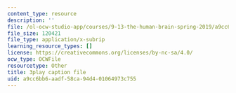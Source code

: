 ```yaml
---
content_type: resource
description: ''
file: /ol-ocw-studio-app/courses/9-13-the-human-brain-spring-2019/a9cc6bb6aadf58ca94d401064973c755_pfZY5aDJazA.vtt
file_size: 120421
file_type: application/x-subrip
learning_resource_types: []
license: https://creativecommons.org/licenses/by-nc-sa/4.0/
ocw_type: OCWFile
resourcetype: Other
title: 3play caption file
uid: a9cc6bb6-aadf-58ca-94d4-01064973c755
---
```

